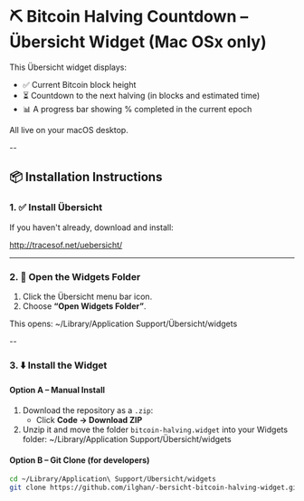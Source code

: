 # ⛏️ Bitcoin Halving Countdown – Übersicht Widget (Mac OSx only)

This Übersicht widget displays:

- ✅ Current Bitcoin block height  
- ⏳ Countdown to the next halving (in blocks and estimated time)  
- 📊 A progress bar showing % completed in the current epoch  

All live on your macOS desktop.

--

## 📦 Installation Instructions

### 1. ✅ Install Übersicht

If you haven't already, download and install:

http://tracesof.net/uebersicht/

---

### 2. 📁 Open the Widgets Folder

1. Click the Übersicht menu bar icon.
2. Choose **“Open Widgets Folder”**.

This opens:
~/Library/Application Support/Übersicht/widgets

--

### 3. ⬇️ Install the Widget

#### Option A – Manual Install
1. Download the repository as a `.zip`:
   - Click **Code → Download ZIP**
2. Unzip it and move the folder `bitcoin-halving.widget` into your Widgets folder:
   ~/Library/Application Support/Übersicht/widgets

   
#### Option B – Git Clone (for developers)

```bash
cd ~/Library/Application\ Support/Übersicht/widgets
git clone https://github.com/ilghan/-bersicht-bitcoin-halving-widget.git bitcoin-halving.widget
